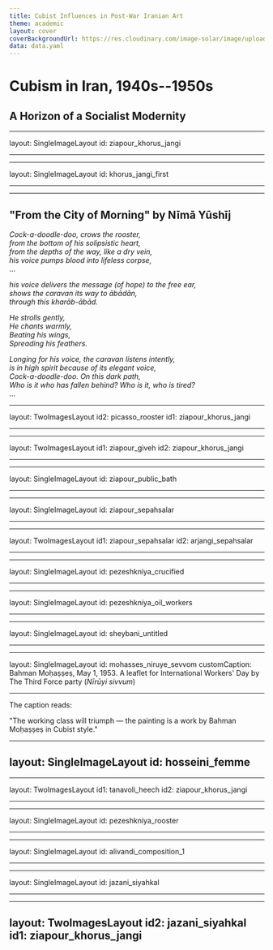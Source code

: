 ```yaml
---
title: Cubist Influences in Post-War Iranian Art
theme: academic
layout: cover
coverBackgroundUrl: https://res.cloudinary.com/image-solar/image/upload/c_crop,h_429,w_600/v1743290112/ziapour/13WEB_kgrqqr.jpg
data: data.yaml
---
```


# Cubism in Iran, 1940s--1950s

## A Horizon of a Socialist Modernity

---
layout: SingleImageLayout
id: ziapour_khorus_jangi

---

---
layout: SingleImageLayout
id: khorus_jangi_first

---

---

## "From the City of Morning" by Nīmā Yūshīj

*Cock-a-doodle-doo, crows the rooster,*  
*from the bottom of his solipsistic heart,*  
*from the depths of the way, like a dry vein,*  
*his voice pumps blood into lifeless corpse,*  
...  

*his voice delivers the message (of hope) to the free ear,*  
*shows the caravan its way to ābādān,*  
*through this kharāb-ābād.*  

*He strolls gently,*  
*He chants warmly,*  
*Beating his wings,*  
*Spreading his feathers.*  

*Longing for his voice, the caravan listens intently,*  
*is in high spirit because of its elegant voice,*  
*Cock-a-doodle-doo. On this dark path,*  
*Who is it who has fallen behind?*
*Who is it, who is tired?*  
...

---
layout: TwoImagesLayout
id2: picasso_rooster
id1: ziapour_khorus_jangi

---

---
layout: TwoImagesLayout
id1: ziapour_giveh
id2: ziapour_khorus_jangi

---


---
layout: SingleImageLayout
id: ziapour_public_bath

---


---
layout: SingleImageLayout
id: ziapour_sepahsalar

---

---
layout: TwoImagesLayout
id1: ziapour_sepahsalar
id2: arjangi_sepahsalar

---

---
layout: SingleImageLayout
id: pezeshkniya_crucified

---

---
layout: SingleImageLayout
id: pezeshkniya_oil_workers

---

---
layout: SingleImageLayout
id: sheybani_untitled

---

---
layout: SingleImageLayout
id: mohasses_niruye_sevvom
customCaption: Bahman Moḥaṣṣeṣ, May 1, 1953. A leaflet for International Workers' Day by The Third Force party (<i>Nīrūyi sivvum</i>)

---

<span class="text-sm">
The caption reads:
</span>
  
  
<div class="max-w-xs">

"The working class will triumph — the painting is a work by Bahman Moḥaṣṣeṣ in Cubist style."
</div>

---
layout: SingleImageLayout
id: hosseini_femme
---

---
layout: TwoImagesLayout
id1: tanavoli_heech
id2: ziapour_khorus_jangi

---

---
layout: SingleImageLayout
id: pezeshkniya_rooster

---

---
layout: SingleImageLayout
id: alivandi_composition_1

---

---
layout: SingleImageLayout
id: jazani_siyahkal

---

---
layout: TwoImagesLayout
id2: jazani_siyahkal
id1: ziapour_khorus_jangi
---


